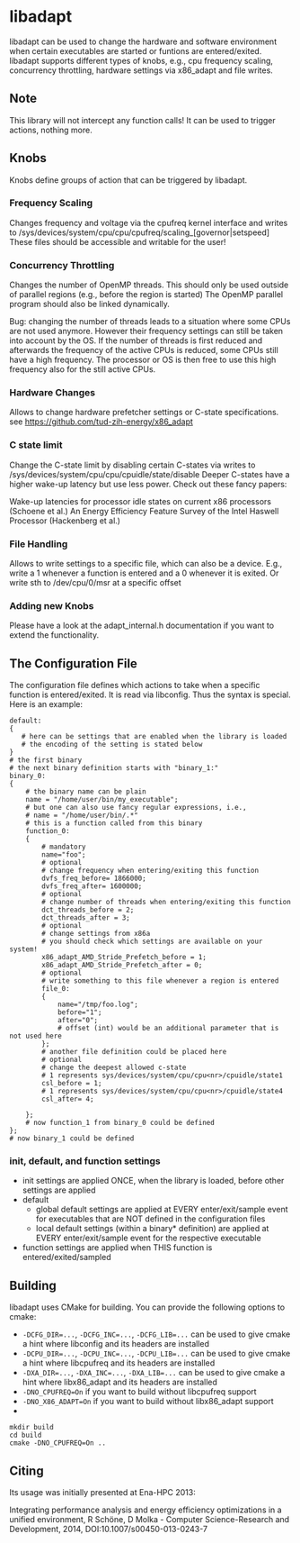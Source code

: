 # libadapt
libadapt can be used to change the hardware and software environment when certain executables are started or funtions are entered/exited. libadapt supports different types of knobs, e.g., cpu frequency scaling, concurrency throttling, hardware settings via x86_adapt and file writes.

## Note
This library will not intercept any function calls! It can be used to trigger actions, nothing more.

## Knobs
Knobs define groups of action that can be triggered by libadapt. 
### Frequency Scaling

Changes frequency and voltage via the cpufreq kernel interface and writes to /sys/devices/system/cpu/cpu<nr>/cpufreq/scaling_[governor|setspeed] These files should be accessible and writable for the user!

### Concurrency Throttling

Changes the number of OpenMP threads. This should only be used outside of parallel regions (e.g., before the region is started) The OpenMP parallel program should also be linked dynamically.

Bug:
changing the number of threads leads to a situation where some CPUs are not used anymore. However their frequency settings can still be taken into account by the OS. If the number of threads is first reduced and afterwards the frequency of the active CPUs is reduced, some CPUs still have a high frequency. The processor or OS is then free to use this high frequency also for the still active CPUs.
### Hardware Changes

Allows to change hardware prefetcher settings or C-state specifications. see https://github.com/tud-zih-energy/x86_adapt

### C state limit

Change the C-state limit by disabling certain C-states via writes to /sys/devices/system/cpu/cpu<nr>/cpuidle/state<id>/disable Deeper C-states have a higher wake-up latency but use less power. Check out these fancy papers:

Wake-up latencies for processor idle states on current x86 processors (Schoene et al.)
An Energy Efficiency Feature Survey of the Intel Haswell Processor (Hackenberg et al.)
### File Handling

Allows to write settings to a specific file, which can also be a device. E.g., write a 1 whenever a function is entered and a 0 whenever it is exited. Or write sth to /dev/cpu/0/msr at a specific offset
### Adding new Knobs
Please have a look at the adapt_internal.h documentation if you want to extend the functionality.

## The Configuration File
The configuration file defines which actions to take when a specific function is entered/exited.
It is read via libconfig. Thus the syntax is special. Here is an example:
```
default:
{
   # here can be settings that are enabled when the library is loaded
   # the encoding of the setting is stated below
}
# the first binary
# the next binary definition starts with "binary_1:"
binary_0:
{
    # the binary name can be plain
    name = "/home/user/bin/my_executable";
    # but one can also use fancy regular expressions, i.e.,
    # name = "/home/user/bin/.*"
    # this is a function called from this binary
    function_0:
    {
        # mandatory
        name="foo";
        # optional
        # change frequency when entering/exiting this function
        dvfs_freq_before= 1866000; 
        dvfs_freq_after= 1600000;
        # optional
        # change number of threads when entering/exiting this function
        dct_threads_before = 2;
        dct_threads_after = 3;
        # optional
        # change settings from x86a
        # you should check which settings are available on your system!
        x86_adapt_AMD_Stride_Prefetch_before = 1;
        x86_adapt_AMD_Stride_Prefetch_after = 0;
        # optional
        # write something to this file whenever a region is entered
        file_0:
        {
            name="/tmp/foo.log";
            before="1";
            after="0";
            # offset (int) would be an additional parameter that is not used here
        };
        # another file definition could be placed here
        # optional
        # change the deepest allowed c-state
        # 1 represents sys/devices/system/cpu/cpu<nr>/cpuidle/state1
        csl_before = 1; 
        # 1 represents sys/devices/system/cpu/cpu<nr>/cpuidle/state4
        csl_after= 4;
             
    };
    # now function_1 from binary_0 could be defined
};
# now binary_1 could be defined
```
### init, default, and function settings

- init settings are applied ONCE, when the library is loaded, before other settings are applied
- default
  * global default settings are applied at EVERY enter/exit/sample event for executables that are NOT defined in the configuration files
  * local default settings (within a binary* definition) are applied at EVERY enter/exit/sample event for the respective executable
- function settings are applied when THIS function is entered/exited/sampled

## Building
libadapt uses CMake for building. You can provide the following options to cmake:
* `-DCFG_DIR=...`, `-DCFG_INC=...`, `-DCFG_LIB=...` can be used to give cmake a hint where libconfig and its headers are installed
* `-DCPU_DIR=...`, `-DCPU_INC=...`, `-DCPU_LIB=...` can be used to give cmake a hint where libcpufreq and its headers are installed
* `-DXA_DIR=...`, `-DXA_INC=...`, `-DXA_LIB=...` can be used to give cmake a hint where libx86_adapt and its headers are installed
* `-DNO_CPUFREQ=On` if you want to build without libcpufreq support
* `-DNO_X86_ADAPT=On` if you want to build without libx86_adapt support
* 
```
mkdir build
cd build
cmake -DNO_CPUFREQ=On ..
```

## Citing
Its usage was initially presented at Ena-HPC 2013:

Integrating performance analysis and energy efficiency optimizations in a unified environment, R Schöne, D Molka - Computer Science-Research and Development, 2014, DOI:10.1007/s00450-013-0243-7
